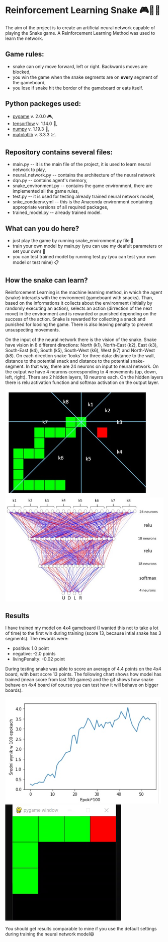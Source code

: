 # Reinforcement Learning Snake :video_game::snake::brain:

The aim of the project is to create an artificial neural network capable of playing the Snake game. A Reinforcement Learning Method was used to learn the network.

## Game rules:
- snake can only move forward, left or right. Backwards moves are blocked,
- you win the game when the snake segments are on **every** segment of the gameboard,
- you lose if snake hit the border of the gameboard or eats itself.

## Python packeges used:
 - [pygame](https://www.pygame.org/) v. 2.0.0 :video_game:,
 - [tensorflow](https://www.tensorflow.org/) v. 1.14.0 :brain:,
 - [numpy](https://numpy.org/) v. 1.19.3 :1234:,
 - [matplotlib](https://matplotlib.org/) v. 3.3.3 :chart:.

## Repository contains several files:
- main.py -- it is the main file of the project, it is used to learn neural network to play,
- neural_network.py -- contains the architecture of the neural network
- dqn.py -- contains agent's memory,
- snake_environment.py -- contains the game environment, there are implemented all the game rules,
- test.py -- it is used for testing already trained neural network model,
- snke_condaenv.yml -- this is the Anaconda environment containing appropriate versions of all required packages,
- trained_model.py -- already trained model.

## What can you do here?
- just play the game by running snake_environment.py file :snake:
- train your own model by main.py (you can use my deafult parameters or set your own) :memo:
- you can test trained model by running test.py (you can test your own model or test mine) :clipboard:

## How the snake can learn?
Reinforcement Learning is the machine learning method, in which the agent (snake) interacts with the environment (gameboard with snacks). Than, based on the informations it collects about the environment (initially by randomly executing an action), selects an action (dirrection of the next move) in the environment and is rewarded or punished depending on the success of the action. Snake is rewarded for collecting a snack and punished for loosing the game. There is also leaving penalty to prevent unsuspecting movements.


On the input of the neural network there is the vision of the snake. Snake have vision in 8 different directions: North (k1), North-East (k2), East (k3), South-East (k4), South (k5), South-West (k6), West (k7) and North-West (k8). On each direction snake 'looks' for three data: distance to the wall, distance to the potential snack and distance to the potential snake-segment. In that way, there are 24 neurons on input to neural network. On the output we have 4 neurons corresponding to 4 movements (up, down, left, right). There are 2 hidden layers, 18 neurons each. On the hidden layers there is relu activation function and softmax activation on the output layer.

![directions](./images/directions.jpg) ![nn](./images/nn.jpg)

## Results
I have trained my model on 4x4 gameboard (I wanted this not to take a lot of time) to the first win during training (score 13, because intial snake has 3 segments). The rewards were:
- positive: 1.0 point
- negative: -2.0 points
- livingPenalty: -0.02 point

During testing snake was able to score an average of 4.4 points on the 4x4 board, with best score 13 points. The following chart shows how model has trained (mean score from last 100 games) and the gif shows how snake behave on 4x4 board (of course you can test how it will behave on bigger boards).

![chart](./images/chart.jpg) ![4x4](./images/4x4gf.gif)

You should get results comparable to mine if you use the default settings during training the neural network model:smile:





